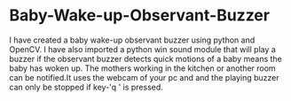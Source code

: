 # Baby-Wake-up-Observant-Buzzer
I have created a baby wake-up observant buzzer using python and OpenCV. I have also imported a python win sound module that will play a buzzer if the observant buzzer  detects quick motions of a baby means the baby has woken up. The mothers working in the kitchen or another room can be notified.It uses the webcam of your pc and and the playing buzzer can only be stopped if key-'q ' is pressed.
